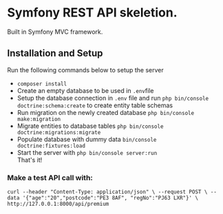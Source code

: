 # Symfony REST API skeletion. 
<p>Built in Symfony MVC framework.</p>

## Installation and Setup
Run the following commands below to setup the server
- `composer install`
- Create an empty database to be used in `.env`file
- Setup the database connection in `.env` file and run `php bin/console doctrine:schema:create` to create entity table schemas
- Run migration on the newly created database `php bin/console make:migration` 
- Migrate entities to database tables `php bin/console doctrine:migrations:migrate` 
- Populate database with dummy data `bin/console doctrine:fixtures:load` 
- Start the server with `php bin/console server:run`
<br/>That's it!

### Make a test API call with:
`curl --header "Content-Type: application/json" \
--request POST \
--data '{"age":"20","postcode":"PE3 8AF", "regNo":"PJ63 LXR"}' \
http://127.0.0.1:8000/api/premium
`

